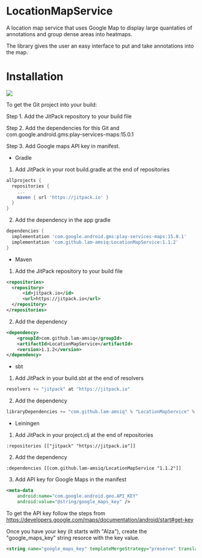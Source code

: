 # LocationMapService

A location map service that uses Google Map to display large quantaties of annotations and group dense areas into heatmaps. 

The library gives the user an easy interface to put and take annotations into the map.

# Installation 

[![](https://jitpack.io/v/lam-amsiq/LocationMapService.svg)](https://jitpack.io/#lam-amsiq/LocationMapService)

To get the Git project into your build:

Step 1. Add the JitPack repository to your build file

Step 2. Add the dependencies for this Git and com.google.android.gms:play-services-maps:15.0.1

Step 3. Add Google maps API key in manifest.
- Gradle

1. Add JitPack in your root build.gradle at the end of repositories
```gradle
allprojects {
  repositories {
    ...
    maven { url 'https://jitpack.io' }
  }
}
```
2. Add the dependency in the app gradle
```gradle
dependencies {
  implementation 'com.google.android.gms:play-services-maps:15.0.1'
  implementation 'com.github.lam-amsiq:LocationMapService:1.1.2'
}
```

- Maven

1. Add the JitPack repository to your build file
```xml
<repositories>
  <repository>
      <id>jitpack.io</id>
      <url>https://jitpack.io</url>
  </repository>
</repositories>
```
2. Add the dependency
```xml
<dependency>
    <groupId>com.github.lam-amsiq</groupId>
    <artifactId>LocationMapService</artifactId>
    <version>1.1.2</version>
</dependency>
```
- sbt

1. Add JitPack in your build.sbt at the end of resolvers
```sbt
resolvers += "jitpack" at "https://jitpack.io"
```
2. Add the dependency
```sbt
libraryDependencies += "com.github.lam-amsiq" % "LocationMapService" % "1.1.2"
```
- Leiningen

1. Add JitPack in your project.clj at the end of repositories
```
:repositories [["jitpack" "https://jitpack.io"]]
```
2. Add the dependency
```
:dependencies [[com.github.lam-amsiq/LocationMapService "1.1.2"]]
```

3. Add API key for Google Maps in the manifest
```xml
<meta-data
	android:name="com.google.android.geo.API_KEY"
	android:value="@string/google_maps_key" />
```
To get the API key follow the steps from https://developers.google.com/maps/documentation/android/start#get-key 

Once you have your key (it starts with "AIza"), create the "google_maps_key" string resorce with the key value.
```xml
<string name="google_maps_key" templateMergeStrategy="preserve" translatable="false">AIza..[YOUR KEY]</string>
```
